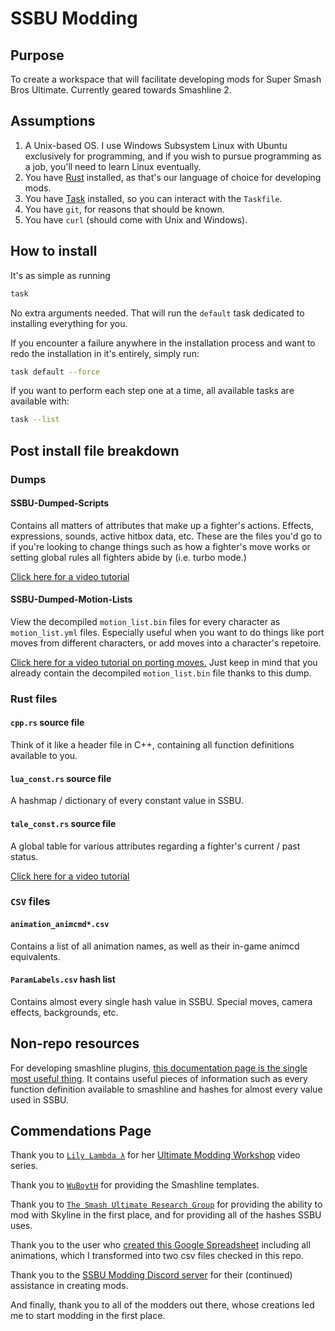 # SSBU Modding

## Purpose

To create a workspace that will facilitate developing mods for Super Smash Bros Ultimate. 
Currently geared towards Smashline 2. 

## Assumptions

1. A Unix-based OS. I use Windows Subsystem Linux with Ubuntu exclusively for programming, and if you wish to pursue programming as a job, you'll need to learn Linux eventually.
2. You have [Rust](https://www.rust-lang.org/tools/install) installed, as that's our language of choice for developing mods.
3. You have [Task](https://taskfile.dev/installation/) installed, so you can interact with the `Taskfile`.
4. You have `git`, for reasons that should be known.
5. You have `curl` (should come with Unix and Windows).

## How to install 

It's as simple as running 

```bash
task
``` 
No extra arguments needed. That will run the `default` task dedicated to installing everything for you. 

If you encounter a failure anywhere in the installation process and want to redo the 
installation in it's entirely, simply run: 

```bash
task default --force
```

If you want to perform each step one at a time, all available tasks are available with:

```bash
task --list
```

## Post install file breakdown

### Dumps

#### SSBU-Dumped-Scripts

Contains all matters of attributes that make up a fighter's actions. Effects, expressions,
sounds, active hitbox data, etc. These are the files you'd go to if you're looking to 
change things such as how a fighter's move works or setting global rules all fighters 
abide by (i.e. turbo mode.)

[Click here for a video tutorial](https://youtu.be/iypFEqluC68?si=rXGyaoDM3-F6oWnD&t=14)

#### SSBU-Dumped-Motion-Lists

View the decompiled `motion_list.bin` files for every character as `motion_list.yml`
files. Especially useful when you want to do things like port moves from different 
characters, or add moves into a character's repetoire.

[Click here for a video tutorial on porting moves.](https://www.youtube.com/watch?v=X1Gz-Lrt1H8)
Just keep in mind that you already contain the decompiled `motion_list.bin` file thanks 
to this dump.

### Rust files

#### `cpp.rs` source file 

Think of it like a header file in C++, containing all function definitions available to 
you.

#### `lua_const.rs` source file

A hashmap / dictionary of every constant value in SSBU.

#### `tale_const.rs` source file

A global table for various attributes regarding a fighter's current / past status.

[Click here for a video tutorial](https://youtu.be/cle-8CWnnls?si=i9ceVhkyqag-LHBh&t=41)


### `CSV` files 

#### `animation_animcmd*.csv`

Contains a list of all animation names, as well as their in-game animcd equivalents.

#### `ParamLabels.csv` hash list 

Contains almost every single hash value in SSBU. Special moves, camera effects, backgrounds,
etc.


## Non-repo resources

For developing smashline plugins, [this documentation page is the single most useful thing](https://ultimate-research.github.io/skyline-rs-template/doc/smash/index.html). It contains useful pieces of information such as every function definition available to smashline and hashes for almost every value used in SSBU.


## Commendations Page

Thank you to [`Lily Lambda λ`](https://github.com/LilyLavender) for her [Ultimate Modding Workshop](https://www.youtube.com/watch?v=02NaFwNcC3M&list=PLJ8C0Hk2ZKHvxjfFylRUIbVnDUvxLdejh&pp=iAQB) video series.

Thank you to [`WuBoytH`](https://github.com/WuBoytH) for providing the Smashline templates. 

Thank you to [`The Smash Ultimate Research Group`](https://github.com/ultimate-research) for providing the ability to mod with Skyline in the first place, 
and for providing all of the hashes SSBU uses.

Thank you to the user who [created this Google Spreadsheet](https://docs.google.com/spreadsheets/d/1q_TpWoQkr9YWgQ7fc3JpHuU9zKfCLtl80Uodcyc0NPY/edit#gid=0) including all animations, which I transformed into two csv files checked in this repo.

Thank you to the [SSBU Modding Discord server](https://discord.com/invite/ASJyTrZ) for their (continued) assistance in creating mods.


And finally, thank you to all of the modders out there, whose creations led me to start 
modding in the first place.
